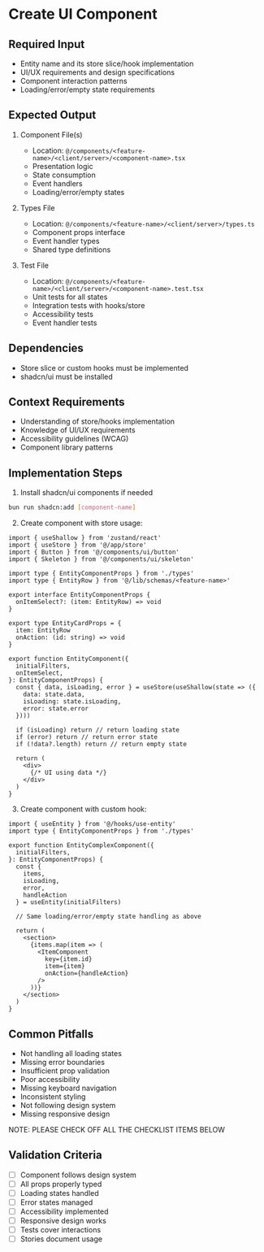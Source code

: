 # Create UI Component

## Required Input

- Entity name and its store slice/hook implementation
- UI/UX requirements and design specifications
- Component interaction patterns
- Loading/error/empty state requirements

## Expected Output

1. Component File(s)

    - Location: `@/components/<feature-name>/<client/server>/<component-name>.tsx`
    - Presentation logic
    - State consumption
    - Event handlers
    - Loading/error/empty states

2. Types File

    - Location: `@/components/<feature-name>/<client/server>/types.ts`
    - Component props interface
    - Event handler types
    - Shared type definitions

3. Test File
    - Location: `@/components/<feature-name>/<client/server>/<component-name>.test.tsx`
    - Unit tests for all states
    - Integration tests with hooks/store
    - Accessibility tests
    - Event handler tests

## Dependencies

- Store slice or custom hooks must be implemented
- shadcn/ui must be installed

## Context Requirements

- Understanding of store/hooks implementation
- Knowledge of UI/UX requirements
- Accessibility guidelines (WCAG)
- Component library patterns

## Implementation Steps

1. Install shadcn/ui components if needed

```bash
bun run shadcn:add [component-name]
```

2. Create component with store usage:

```typescript:@/components/<feature-name>/<client/server>/<component-name>.tsx
import { useShallow } from 'zustand/react'
import { useStore } from '@/app/store'
import { Button } from '@/components/ui/button'
import { Skeleton } from '@/components/ui/skeleton'

import type { EntityComponentProps } from './types'
import type { EntityRow } from '@/lib/schemas/<feature-name>'

export interface EntityComponentProps {
  onItemSelect?: (item: EntityRow) => void
}

export type EntityCardProps = {
  item: EntityRow
  onAction: (id: string) => void
}

export function EntityComponent({
  initialFilters,
  onItemSelect,
}: EntityComponentProps) {
  const { data, isLoading, error } = useStore(useShallow(state => ({
    data: state.data,
    isLoading: state.isLoading,
    error: state.error
  })))

  if (isLoading) return // return loading state
  if (error) return // return error state
  if (!data?.length) return // return empty state

  return (
    <div>
      {/* UI using data */}
    </div>
  )
}
```

3. Create component with custom hook:

```typescript:@/components/<feature-name>/<client/server>/<component-name>-complex.tsx
import { useEntity } from '@/hooks/use-entity'
import type { EntityComponentProps } from './types'

export function EntityComplexComponent({
  initialFilters,
}: EntityComponentProps) {
  const {
    items,
    isLoading,
    error,
    handleAction
  } = useEntity(initialFilters)

  // Same loading/error/empty state handling as above

  return (
    <section>
      {items.map(item => (
        <ItemComponent
          key={item.id}
          item={item}
          onAction={handleAction}
        />
      ))}
    </section>
  )
}
```

## Common Pitfalls

- Not handling all loading states
- Missing error boundaries
- Insufficient prop validation
- Poor accessibility
- Missing keyboard navigation
- Inconsistent styling
- Not following design system
- Missing responsive design

NOTE: PLEASE CHECK OFF ALL THE CHECKLIST ITEMS BELOW

## Validation Criteria

- [ ] Component follows design system
- [ ] All props properly typed
- [ ] Loading states handled
- [ ] Error states managed
- [ ] Accessibility implemented
- [ ] Responsive design works
- [ ] Tests cover interactions
- [ ] Stories document usage

